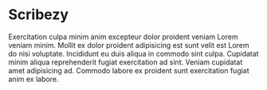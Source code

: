 # Scribezy

Exercitation culpa minim anim excepteur dolor proident veniam Lorem veniam minim. Mollit ex dolor proident adipisicing est sunt velit est Lorem do nisi voluptate. Incididunt eu duis aliqua in commodo sint culpa. Cupidatat minim aliqua reprehenderit fugiat exercitation ad sint. Veniam cupidatat amet adipisicing ad. Commodo labore ex proident sunt exercitation fugiat anim ex labore.
